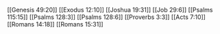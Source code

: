 [[Genesis 49:20]]
[[Exodus 12:10]]
[[Joshua 19:31]]
[[Job 29:6]]
[[Psalms 115:15]]
[[Psalms 128:3]]
[[Psalms 128:6]]
[[Proverbs 3:3]]
[[Acts 7:10]]
[[Romans 14:18]]
[[Romans 15:31]]
